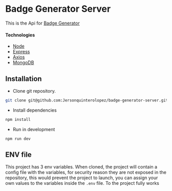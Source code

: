 # Badge Generator Server

This is the Api for [Badge Generator](http://https://badge-generator-adb42.web.app/ "Badge Generator")

#### Technologies


- [Node](https://github.com/nodejs/node "Node")
- [Express](https://github.com/expressjs/express "Express")
- [Axios](https://github.com/axios/axios "Axios")
- [MongoDB](https://github.com/mongodb/mongo "MongoDB")

## Installation

- Clone git repository.

```bash
git clone git@github.com:Jersonquinterolopez/badge-generator-server.git
```
- Install dependencies

```bash
npm install
```

- Run in development

```bash
npm run dev
```

## ENV file

This project has 3 env variables. When cloned, the project will contain a config file with the variables, for security reason they are not exposed in the repository, this would prevent the project to launch, you can assign your own values to the variables inside the ``.env`` file. To the project fully works
